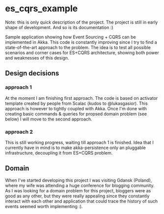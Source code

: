 # es_cqrs_example

Note: this is only quick description of the project. The project is still in early shape of development. 
And so is its documentation :)


Sample application showing how Event Sourcing + CQRS can be implemented in Akka. This code is constantly improving since
I try to find a state-of-the-art approach to the problem. The idea is to test all possible scenarios and corner cases for
ES+CQRS architecture, showing both power and weaknesses of this design.

## Design decisions

### approach 1

At the moment I am finishing first approach. The code is based on activator template created by people from Scalac
(kudos to @lukasgasior). This approach is however to tightly coupled with Akka. Once I'm done with creating basic commands &
 queries for propsed domain problem (see below) I will move to the second approach.

### approach 2

This is still working progress, waiting till approach 1 is finished. Idea that I currently have in mind is to
make akka-persistence only an pluggable infrastructure, decoupling it from ES+CQRS problem.

## Domain

When I've started developing this project I was visiting Gdansk (Poland), where my wife was attending a huge conference
for blogging community. As I was looking for a domain problem for this project, bloggers were as good as any other,
but they were really appealing since they constantly interact with each other and application that could trace the history
of such events seemed worth implementing :).